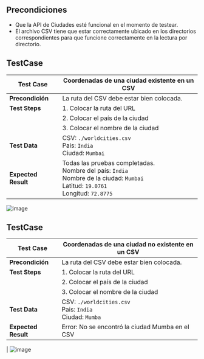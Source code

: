 ## Precondiciones
- Que la API de Ciudades esté funcional en el momento de testear.
- El archivo CSV tiene que estar correctamente ubicado en los directorios correspondientes para que funcione correctamente en la lectura por directorio.


## TestCase

| Test Case                          | Coordenadas de una ciudad existente en un CSV                                                                 |
|------------------------------------|-----------------------------------------------------------------------------------------------------|
| **Precondición**                   | La ruta del CSV debe estar bien colocada.                                                           |
| **Test Steps**                     | 1. Colocar la ruta del URL                                                                          |
|                                    | 2. Colocar el país de la ciudad                                                                     |
|                                    | 3. Colocar el nombre de la ciudad                                                                   |
| **Test Data**                      | CSV: `./worldcities.csv`<br>Pais: `India`<br>Ciudad: `Mumbai`                                      |
| **Expected Result**                | Todas las pruebas completadas.<br>Nombre del país: `India`<br>Nombre de la ciudad: `Mumbai`<br>Latitud: `19.0761`<br>Longitud: `72.8775` |


![image](https://github.com/user-attachments/assets/dd812e09-6e80-4856-a82d-d31abc7b2e18)

## TestCase

| Test Case                          | Coordenadas de una ciudad no existente en un CSV                                                                 |
|------------------------------------|-----------------------------------------------------------------------------------------------------|
| **Precondición**                   | La ruta del CSV debe estar bien colocada.                                                           |
| **Test Steps**                     | 1. Colocar la ruta del URL                                                                          |
|                                    | 2. Colocar el país de la ciudad                                                                     |
|                                    | 3. Colocar el nombre de la ciudad                                                                   |
| **Test Data**                      | CSV: `./worldcities.csv`<br>Pais: `India`<br>Ciudad: `Mumba`                                      |
| **Expected Result**                | Error: No se encontró la ciudad Mumba en el CSV
 |
![image](https://github.com/user-attachments/assets/c7d9a1e2-402a-4e32-85fb-229742138edf)
